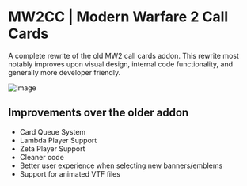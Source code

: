 # MW2CC | Modern Warfare 2 Call Cards
A complete rewrite of the old MW2 call cards addon. This rewrite most notably improves upon visual design, internal code functionality, and generally more developer friendly.

![image](https://github.com/IcyStarFrost/mw2-callcards-remastered/assets/109770359/abf8201a-2915-48ee-ac46-c05c84604fb4)

## Improvements over the older addon
- Card Queue System
- Lambda Player Support
- Zeta Player Support
- Cleaner code
- Better user experience when selecting new banners/emblems
- Support for animated VTF files
